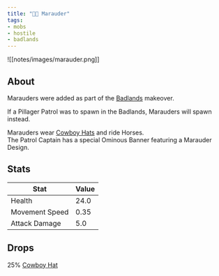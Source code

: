 ```yaml
---
title: "🏇🏾 Marauder"
tags:
- mobs
- hostile
- badlands
---
```


![[notes/images/marauder.png]]
## About

Marauders were added as part of the [Badlands](notes/makeover/badlands) makeover.   

If a Pillager Patrol was to spawn in the Badlands, Marauders will spawn instead.

Marauders wear [Cowboy Hats](notes/item/cowboy_hat) and ride Horses.  
The Patrol Captain has a special Ominous Banner featuring a Marauder Design.

## Stats
| Stat | Value |
| ---- | ------ |
| Health | 24.0 |
| Movement Speed | 0.35 | 
| Attack Damage | 5.0 |

## Drops
25% [Cowboy Hat](notes/item/cowboy_hat)
